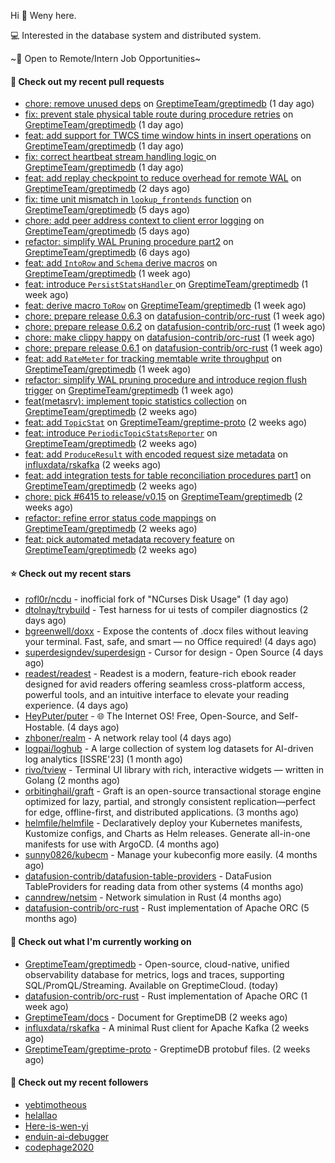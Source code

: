 Hi 👋 Weny here.

💻 Interested in the database system and distributed system.

~🍺 Open to Remote/Intern Job Opportunities~

#### 🔨 Check out my recent pull requests

- [chore: remove unused deps](https://github.com/GreptimeTeam/greptimedb/pull/6828) on [GreptimeTeam/greptimedb](https://github.com/GreptimeTeam/greptimedb) (1 day ago)
- [fix: prevent stale physical table route during procedure retries](https://github.com/GreptimeTeam/greptimedb/pull/6825) on [GreptimeTeam/greptimedb](https://github.com/GreptimeTeam/greptimedb) (1 day ago)
- [feat: add support for TWCS time window hints in insert operations](https://github.com/GreptimeTeam/greptimedb/pull/6823) on [GreptimeTeam/greptimedb](https://github.com/GreptimeTeam/greptimedb) (1 day ago)
- [fix: correct heartbeat stream handling logic ](https://github.com/GreptimeTeam/greptimedb/pull/6821) on [GreptimeTeam/greptimedb](https://github.com/GreptimeTeam/greptimedb) (1 day ago)
- [feat: add replay checkpoint to reduce overhead for remote WAL](https://github.com/GreptimeTeam/greptimedb/pull/6816) on [GreptimeTeam/greptimedb](https://github.com/GreptimeTeam/greptimedb) (2 days ago)
- [fix: time unit mismatch in `lookup_frontends` function](https://github.com/GreptimeTeam/greptimedb/pull/6798) on [GreptimeTeam/greptimedb](https://github.com/GreptimeTeam/greptimedb) (5 days ago)
- [chore: add peer address context to client error logging](https://github.com/GreptimeTeam/greptimedb/pull/6793) on [GreptimeTeam/greptimedb](https://github.com/GreptimeTeam/greptimedb) (5 days ago)
- [refactor: simplify WAL Pruning procedure part2](https://github.com/GreptimeTeam/greptimedb/pull/6782) on [GreptimeTeam/greptimedb](https://github.com/GreptimeTeam/greptimedb) (6 days ago)
- [feat: add `IntoRow` and `Schema` derive macros](https://github.com/GreptimeTeam/greptimedb/pull/6778) on [GreptimeTeam/greptimedb](https://github.com/GreptimeTeam/greptimedb) (1 week ago)
- [feat: introduce `PersistStatsHandler` ](https://github.com/GreptimeTeam/greptimedb/pull/6777) on [GreptimeTeam/greptimedb](https://github.com/GreptimeTeam/greptimedb) (1 week ago)
- [feat: derive macro `ToRow`](https://github.com/GreptimeTeam/greptimedb/pull/6768) on [GreptimeTeam/greptimedb](https://github.com/GreptimeTeam/greptimedb) (1 week ago)
- [chore: prepare release 0.6.3](https://github.com/datafusion-contrib/orc-rust/pull/54) on [datafusion-contrib/orc-rust](https://github.com/datafusion-contrib/orc-rust) (1 week ago)
- [chore: prepare release 0.6.2](https://github.com/datafusion-contrib/orc-rust/pull/53) on [datafusion-contrib/orc-rust](https://github.com/datafusion-contrib/orc-rust) (1 week ago)
- [chore: make clippy happy](https://github.com/datafusion-contrib/orc-rust/pull/52) on [datafusion-contrib/orc-rust](https://github.com/datafusion-contrib/orc-rust) (1 week ago)
- [chore: prepare release 0.6.1](https://github.com/datafusion-contrib/orc-rust/pull/51) on [datafusion-contrib/orc-rust](https://github.com/datafusion-contrib/orc-rust) (1 week ago)
- [feat: add `RateMeter` for tracking memtable write throughput](https://github.com/GreptimeTeam/greptimedb/pull/6744) on [GreptimeTeam/greptimedb](https://github.com/GreptimeTeam/greptimedb) (1 week ago)
- [refactor: simplify WAL pruning procedure  and introduce region flush trigger](https://github.com/GreptimeTeam/greptimedb/pull/6741) on [GreptimeTeam/greptimedb](https://github.com/GreptimeTeam/greptimedb) (1 week ago)
- [feat(metasrv): implement topic statistics collection](https://github.com/GreptimeTeam/greptimedb/pull/6732) on [GreptimeTeam/greptimedb](https://github.com/GreptimeTeam/greptimedb) (2 weeks ago)
- [feat: add `TopicStat`](https://github.com/GreptimeTeam/greptime-proto/pull/268) on [GreptimeTeam/greptime-proto](https://github.com/GreptimeTeam/greptime-proto) (2 weeks ago)
- [feat: introduce `PeriodicTopicStatsReporter`](https://github.com/GreptimeTeam/greptimedb/pull/6730) on [GreptimeTeam/greptimedb](https://github.com/GreptimeTeam/greptimedb) (2 weeks ago)
- [feat: add `ProduceResult` with encoded request size metadata](https://github.com/influxdata/rskafka/pull/276) on [influxdata/rskafka](https://github.com/influxdata/rskafka) (2 weeks ago)
- [feat: add integration tests for table reconciliation procedures part1](https://github.com/GreptimeTeam/greptimedb/pull/6705) on [GreptimeTeam/greptimedb](https://github.com/GreptimeTeam/greptimedb) (2 weeks ago)
- [chore: pick #6415 to release/v0.15](https://github.com/GreptimeTeam/greptimedb/pull/6686) on [GreptimeTeam/greptimedb](https://github.com/GreptimeTeam/greptimedb) (2 weeks ago)
- [refactor: refine error status code mappings](https://github.com/GreptimeTeam/greptimedb/pull/6678) on [GreptimeTeam/greptimedb](https://github.com/GreptimeTeam/greptimedb) (2 weeks ago)
- [feat: pick automated metadata recovery feature](https://github.com/GreptimeTeam/greptimedb/pull/6676) on [GreptimeTeam/greptimedb](https://github.com/GreptimeTeam/greptimedb) (2 weeks ago)

#### ⭐ Check out my recent stars

- [rofl0r/ncdu](https://github.com/rofl0r/ncdu) - inofficial fork of &#34;NCurses Disk Usage&#34; (1 day ago)
- [dtolnay/trybuild](https://github.com/dtolnay/trybuild) - Test harness for ui tests of compiler diagnostics (2 days ago)
- [bgreenwell/doxx](https://github.com/bgreenwell/doxx) - Expose the contents of .docx files without leaving your terminal. Fast, safe, and smart — no Office required! (4 days ago)
- [superdesigndev/superdesign](https://github.com/superdesigndev/superdesign) - Cursor for design - Open Source (4 days ago)
- [readest/readest](https://github.com/readest/readest) - Readest is a modern, feature-rich ebook reader designed for avid readers offering seamless cross-platform access, powerful tools, and an intuitive interface to elevate your reading experience. (4 days ago)
- [HeyPuter/puter](https://github.com/HeyPuter/puter) - 🌐 The Internet OS! Free, Open-Source, and Self-Hostable. (4 days ago)
- [zhboner/realm](https://github.com/zhboner/realm) - A network relay tool (4 days ago)
- [logpai/loghub](https://github.com/logpai/loghub) - A large collection of system log datasets for AI-driven log analytics [ISSRE&#39;23] (1 month ago)
- [rivo/tview](https://github.com/rivo/tview) - Terminal UI library with rich, interactive widgets — written in Golang (2 months ago)
- [orbitinghail/graft](https://github.com/orbitinghail/graft) - Graft is an open-source transactional storage engine optimized for lazy, partial, and strongly consistent replication—perfect for edge, offline-first, and distributed applications. (3 months ago)
- [helmfile/helmfile](https://github.com/helmfile/helmfile) - Declaratively deploy your Kubernetes manifests, Kustomize configs, and Charts as Helm releases. Generate all-in-one manifests for use with ArgoCD. (4 months ago)
- [sunny0826/kubecm](https://github.com/sunny0826/kubecm) - Manage your kubeconfig more easily. (4 months ago)
- [datafusion-contrib/datafusion-table-providers](https://github.com/datafusion-contrib/datafusion-table-providers) - DataFusion TableProviders for reading data from other systems (4 months ago)
- [canndrew/netsim](https://github.com/canndrew/netsim) - Network simulation in Rust (4 months ago)
- [datafusion-contrib/orc-rust](https://github.com/datafusion-contrib/orc-rust) - Rust implementation of Apache ORC (5 months ago)

#### 👷 Check out what I'm currently working on

- [GreptimeTeam/greptimedb](https://github.com/GreptimeTeam/greptimedb) - Open-source, cloud-native, unified observability database for metrics, logs and traces, supporting SQL/PromQL/Streaming. Available on GreptimeCloud. (today)
- [datafusion-contrib/orc-rust](https://github.com/datafusion-contrib/orc-rust) - Rust implementation of Apache ORC (1 week ago)
- [GreptimeTeam/docs](https://github.com/GreptimeTeam/docs) - Document for GreptimeDB (2 weeks ago)
- [influxdata/rskafka](https://github.com/influxdata/rskafka) - A minimal Rust client for Apache Kafka (2 weeks ago)
- [GreptimeTeam/greptime-proto](https://github.com/GreptimeTeam/greptime-proto) - GreptimeDB protobuf files. (2 weeks ago)

#### 👯 Check out my recent followers

- [yebtimotheous](https://github.com/yebtimotheous)
- [helallao](https://github.com/helallao)
- [Here-is-wen-yi](https://github.com/Here-is-wen-yi)
- [enduin-ai-debugger](https://github.com/enduin-ai-debugger)
- [codephage2020](https://github.com/codephage2020)


